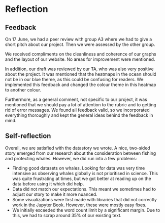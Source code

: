 # Reflection

## Feedback
On 17 June, we had a peer review with group A3 where we had to give a short pitch about our project. Then we were assessed by the other group.

We received compliments on the cleanliness and coherence of our graphs and the layout of our website. No areas for improvement were mentioned.

In addition, our draft was reviewed by our TA, who was also very positive about the project. It was mentioned that the heatmaps in the ocean should not be in our blue theme, as this could be confusing for readers. We implemented this feedback and changed the colour theme in this heatmap to another colour. 

Furthermore, as a general comment, not specific to our project, it was mentioned that we should pay a lot of attention to the rubric and to getting rid of error messages. We found all feedback valid, so we incorporated everything thoroughly and kept the general ideas behind the feedback in mind.

## Self-reflection

Overall, we are satisfied with the datastory we wrote. A nice, two-sided story emerged from our research about the consideration between fishing and protecting whales. However, we did run into a few problems:

- Finding good datasets on whales. Looking for data was very time intensive as observing whales globally is not prioritised in science. This was quite frustrating at times, but we got better at reading up on the data before using it which did help.
- Data did not match our expectations. This meant we sometimes had to adjust our story to make it more nuanced.
- Some visualizations were first made with libraries that did not correctly work in the Jupyter Book. However, these were mostly easy fixes.
- We initially exceeded the word count limit by a significant margin. Due to this, we had to scrap around 35% of our existing text.
